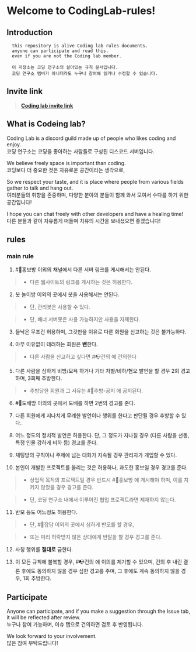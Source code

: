 # Welcome to CodingLab-rules!

## Introduction
```
  this repository is alive Coding lab rules documents.
  anyone can participate and read this.
  even if you are not the Coding lab member.

  이 저장소는 코딩 연구소의 살아있는 규칙 문서입니다.
  코딩 연구소 멤버가 아니더라도 누구나 참여해 읽거나 수정할 수 있습니다.
```

## Invite link
>**[Coding lab invite link](https://discord.gg/UXHqMFm, "codeing lab invite link")**

## What is Codeing lab?

Coding Lab is a discord guild made up of people who likes coding and enjoy.   
코딩 연구소는 코딩을 좋아하는 사람들로 구성된 디스코드 서버입니다.

We believe freely space is important than coding.   
코딩보다 더 중요한 것은 자유로운 공간이라는 생각으로,

So we respect your taste, and it is place where people from various fields gather to talk and hang out.   
여러분들의 취향을 존중하며, 다양한 분야의 분들이 함께 와서 모여서 수다를 하기 위한 공간입니다!

I hope you can chat freely with other developers and have a healing time!   
다른 분들과 같이 자유롭게 떠들며 치유의 시간을 보내셨으면 좋겠습니다!

## rules

### main rule

1. #📡홍보방 이외의 채널에서 다른 서버 링크를 게시해서는 안된다.

>+ 다른 웹사이트의 링크를 게시하는 것은 허용한다.

2. 봇 놀이방 이외의 곳에서 봇을 사용해서는 안된다.

>+ 단, 관리봇은 사용할 수 있다.

>+ 단, 배너 서버봇은 사용 가능하지만 사용을 자제한다.

3. 들낙은 무조건 허용하며, 그것만을 이유로 다른 회원을 신고하는 것은 불가능하다.

4. 아무 이유없이 테러하는 회원은 **밴**한다.

>+ 다른 사람을 신고하고 싶다면 #📭건의 에 건의한다

5. 다른 사람을 심하게 비방/모욕 하거나 기타 차별/비하/혐오 발언을 할 경우 2회 경고하며, 3회째 추방한다.

>+ 추방당한 회원과 그 사유는 #📌추방-공지 에 공지된다.

6. #💨도배방 이외의 곳에서 도배를 하면 2번의 경고를 준다.

7. 다른 회원에게 지나치게 무례한 발언이나 행위를 한다고 판단될 경우 추방할 수 있다.

8. 어느 정도의 정치적 발언은 허용한다. 단, 그 정도가 지나칠 경우 (다른 사람을 선동, 특정 인물 강하게 비하 등) 경고를 준다.

9. 채팅방의 규칙이나 주제에 넘는 대화가 지속될 경우 관리자가 개입할 수 있다.

10. 본인이 개발한 프로젝트를 올리는 것은 허용하나, 과도한 홍보일 경우 경고를 준다.

>+ 상업적 목적의 프로젝트일 경우 반드시 #📡홍보방 에 게시해야 하며, 이를 지키지 않았을 경우 경고를 준다.

>+ 단, 코딩 연구소 내에서 이루어진 협업 프로젝트라면 제재하지 않는다.

11. 반모 등도 어느정도 허용한다.

>- 단, #💬잡담 이외의 곳에서 심하게 반모를 할 경우,

>- 또는 미리 허락받지 않은 상대에게 반말을 할 경우 경고를 준다.

12. 사칭 행위를 **절대로** 금한다.

13. 이 모든 규칙에 불복할 경우, #📭건의 에 이의를 제기할 수 있으며, 건의 후 내린 결론 후에도 동의하지 않을 경우 심한 경고를 주며, 그 후에도 계속 동의하지 않을 경우, 1회 추방한다.

## Participate

Anyone can participate, and if you make a suggestion through the Issue tab, it will be reflected after review.   
누구나 참여 가능하며, 이슈 탭으로 건의하면 검토 후 반영됩니다.

We look forward to your involvement.   
많은 참여 부탁드립니다!
